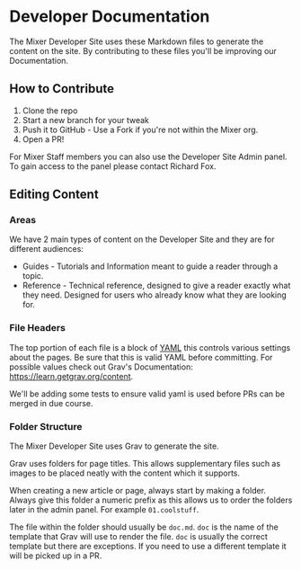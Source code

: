 # Developer Documentation

The Mixer Developer Site uses these Markdown files to generate the content on the site. By contributing to these files you'll be improving our Documentation.

## How to Contribute

1. Clone the repo
2. Start a new branch for your tweak
3. Push it to GitHub - Use a Fork if you're not within the Mixer org.
4. Open a PR!

For Mixer Staff members you can also use the Developer Site Admin panel. To gain access to the panel please contact Richard Fox.

## Editing Content

### Areas

We have 2 main types of content on the Developer Site and they are for different audiences:
- Guides - Tutorials and Information meant to guide a reader through a topic.
- Reference - Technical reference, designed to give a reader exactly what they need. Designed for users who already know what they are looking for.

### File Headers

The top portion of each file is a block of [YAML](http://yaml.org/) this controls various settings about the pages. Be sure that this is valid YAML before committing. For possible values check out Grav's Documentation: https://learn.getgrav.org/content.

We'll be adding some tests to ensure valid yaml is used before PRs can be merged in due course.

### Folder Structure

The Mixer Developer Site uses Grav to generate the site.

Grav uses folders for page titles. This allows supplementary files such as images to be placed neatly with the content which it supports.

When creating a new article or page, always start by making a folder. Always give this folder a numeric prefix as this allows us to order the folders later in the admin panel. For example `01.coolstuff`.

The file within the folder should usually be `doc.md`. `doc` is the name of the template that Grav will use to render the file. `doc` is usually the correct template but there are exceptions. If you need to use a different template it will be picked up in a PR.
